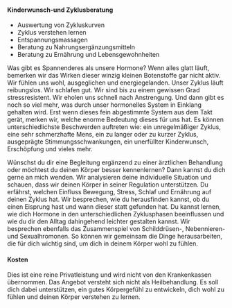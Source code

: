 #### Kinderwunsch-und Zyklusberatung

- Auswertung von Zykluskurven
- Zyklus verstehen lernen 
- Entspannungsmassagen
- Beratung zu Nahrungsergänzungsmitteln
- Beratung zu Ernährung und Lebensgewohnheiten

Was gibt es Spannenderes als unsere Hormone? Wenn alles glatt läuft, bemerken wir das Wirken dieser winzig kleinen Botenstoffe gar nicht aktiv. Wir fühlen uns wohl, ausgeglichen und energiegelanden. Unser Zyklus läuft reibungslos. Wir schlafen gut. Wir sind bis zu einem gewissen Grad stressresistent. Wir eholen uns schnell nach Anstrengung. Und dann gibt es noch so viel mehr, was durch unser hormonelles System in Einklang gehalten wird.
Erst wenn dieses fein abgestimmte System aus dem Takt gerät, merken wir, welche enorme Bedeutung dieses für uns hat. Es können unterschiedlichste Beschwerden auftreten wie: ein unregelmäßiger Zyklus, eine sehr schmerzhafte Mens, ein zu langer oder zu kurzer Zyklus, ausgeprägte Stimmungsschwankungen, ein unerfüllter Kinderwunsch, Erschöpfung und vieles mehr. 

Wünschst du dir eine Begleitung ergänzend zu einer ärztlichen Behandlung oder möchtest du deinen Körper besser kennenlernen? Dann kannst du dich gerne an mich wenden. Wir analysieren deine individuelle Situation und schauen, dass wir deinen Körper in seiner Regulation unterstützen. Du erfährst, welchen Einfluss Bewegung, Stress, Schlaf und Ernährung auf deinen Zyklus hat. Wir besprechen, wie du herausfinden kannst, ob du einen Eisprung hast und wann dieser statt gefunden hat. Du kannst lernen, wie dich Hormone in den unterschiedlichen Zyklusphasen beeinflussen und wie du dir den Alltag dahingehend leichter gestalten kannst. Wir besprechen ebenfalls das Zusammenspiel von Schilddrüsen-, Nebennieren- und Sexualhromonen. So können wir gemeinsam die Dinge herausarbeiten, die für dich wichtig sind, um dich in deinem Körper wohl zu fühlen.

#### Kosten

Dies ist eine reine Privatleistung und wird nicht von den Krankenkassen übernommen. Das Angebot versteht sich nicht als Heilbehandlung. Es soll dich dabei unterstützen, ein gutes Körpergefühl zu entwickeln, dich wohl zu fühlen und deinen Körper verstehen zu lernen.
